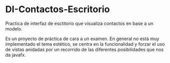 # DI-Contactos-Escritorio
Practica de interfaz de esctitorio que visualiza contactos en base a un modelo.

Es un proyecto de práctica de cara a un examen. En general no está muy implementado el tema estético, se centra en la funcionalidad y forzar el uso de vistas anidadas por un recorrido de las diferentes posibilidades que nos da javafx.
